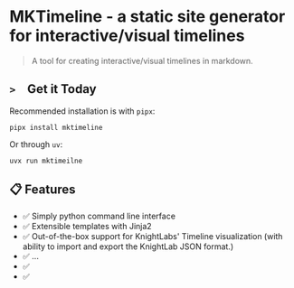 # MKTimeline - a static site generator for interactive/visual timelines

> A tool for creating interactive/visual timelines in markdown. 

## `> ` &nbsp;Get it Today

Recommended installation is with `pipx`:

```
pipx install mktimeline
```

Or through `uv`:

```
uvx run mktimeilne
```

## 📋 Features

- ✅ Simply python command line interface
- ✅ Extensible templates with Jinja2
- ✅ Out-of-the-box support for KnightLabs' Timeline visualization (with ability to import and export the KnightLab JSON format.)
- ✅ ...
- ✅ 
- ✅ 